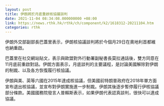 ```yaml
---
layout: post
title: 伊朗將於月底重啟核協議談判
date: 2021-11-04 08:34:08.000000000 +08:00
link: https://news.rthk.hk/rthk/ch/component/k2/1618312-20211104.htm
categories: rthk
---
```


伊朗外交部副部長巴蓋里表示，伊朗核協議談判將於今個月29日在奧地利首都維也納重啟。

巴蓋里在社交網站貼文，表示與歐盟對外行動署副秘書長莫拉通話後，雙方同意在11月底前重啟對話。伊朗方面表示，月底談判的主要議程，是討論美國解除對伊朗的制裁、以及各方恢復履行核協議。

伊朗與美、英等六國在2015年達成核協議，但美國前特朗普政府在2018年單方面宣布退出核協議，並宣布對伊朗實施進一步制裁。伊朗其後逐步暫停履行伊核協議部分條款。美國國務院發言人普賴斯表示，如果伊朗代表認真談判，很快可以達成協議。
